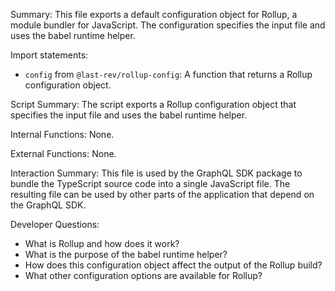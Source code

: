 Summary:
This file exports a default configuration object for Rollup, a module bundler for JavaScript. The configuration specifies the input file and uses the babel runtime helper.

Import statements:
- `config` from `@last-rev/rollup-config`: A function that returns a Rollup configuration object.

Script Summary:
The script exports a Rollup configuration object that specifies the input file and uses the babel runtime helper.

Internal Functions:
None.

External Functions:
None.

Interaction Summary:
This file is used by the GraphQL SDK package to bundle the TypeScript source code into a single JavaScript file. The resulting file can be used by other parts of the application that depend on the GraphQL SDK.

Developer Questions:
- What is Rollup and how does it work?
- What is the purpose of the babel runtime helper?
- How does this configuration object affect the output of the Rollup build?
- What other configuration options are available for Rollup?